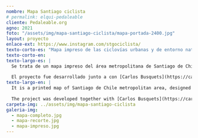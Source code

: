 ```yaml
---
nombre: Mapa Santiago ciclista
# permalink: elqui-pedaleable
cliente: Pedaleable.org
agno: 2021
foto: "/assets/img/mapa-santiago-ciclista/mapa-portada-2400.jpg"
layout: proyecto
enlace-ext: https://www.instagram.com/stgociclista/
texto-corto-es: "Mapa impreso de las ciclovías urbanas y de entorno natural en Santiago de Chile, a la venta en librerías y otros lugares autorizados"
texto-corto-en:
texto-largo-es: |
  Se trata de un mapa impreso del área metropolitana de Santiago de Chile, diseñado para fomentar y facilitar el uso de bicicletas y otros ciclos, tanto en zonas urbanas como en las áreas montañosas que rodean a la ciudad. Para esto se destacan las ciclovías, senderos en los cerros y montañas, además de otros elementos de utilidad como talleres de bicicleta, estaciones de metro, parques y otros equipamientos urbanos. El mapa mide unos 75 x 60 centímetros aproximadamente y usa en cinco tintas (CMYK + plateado). Se imprimieron mil copias, algunas de las cuales se encuentran todavía disponibles en librerías u otros negocios seleccionados.
  
  El proyecto fue desarrollado junto a con [Carlos Busquets](https://carlosbusquets.com)
texto-largo-en: |
  It is a printed map of Santiago de Chile metropolitan area, designed to encourage and facilitate the use of the bicycle and other self propelled vehicles, in the urban environment as well as the mountainous areas surrounding the city. To achieve this, the cycle tracks and paths are highlighted, along with other amenities such as cycle shops, subway stations and parks. The map measures approximately 75 x 60 centimeters and uses five inks (CMYK + metallic silver). A thousands copies of it were printed and the last could be still available in bookstores or other selected shops.
  
  The project was developed together with [Carlos Busquets](https://carlosbusquets.com)
carpeta-img: ../assets/img/mapa-santiago-ciclista
galeria-img:
  - mapa-completo.jpg
  - mapa-recorte.jpg
  - mapa-impreso.jpg
---
```



